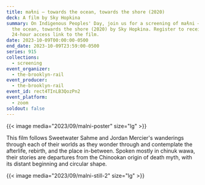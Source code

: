 ```yaml
---
title: maɬni – towards the ocean, towards the shore (2020)
deck: A film by Sky Hopkina
summary: On Indigenous Peoples' Day, join us for a screening of maɬni – towards
  the ocean, towards the shore (2020) by Sky Hopkina. Register to receive a
  24-hour access link to the film.
date: 2023-10-09T00:00:00-0500
end_date: 2023-10-09T23:59:00-0500
series: 915
collections:
  - screening
event_organizer:
  - the-brooklyn-rail
event_producer:
  - the-brooklyn-rail
event_id: rect4TInLB3QozPn2
event_platform:
  - zoom
soldout: false
---
```

{{< image media="2023/09/malni-poster" size="lg" >}}

This film follows Sweetwater Sahme and Jordan Mercier's wanderings through each of their worlds as they wonder through and contemplate the afterlife, rebirth, and the place in-between. Spoken mostly in chinuk wawa, their stories are departures from the Chinookan origin of death myth, with its distant beginning and circular shape.

{{< image media="2023/09/malni-still-2" size="lg" >}}